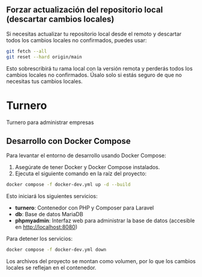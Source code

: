 ## Forzar actualización del repositorio local (descartar cambios locales)

Si necesitas actualizar tu repositorio local desde el remoto y descartar todos los cambios locales no confirmados, puedes usar:

```bash
git fetch --all
git reset --hard origin/main
```

Esto sobrescribirá tu rama local con la versión remota y perderás todos los cambios locales no confirmados. Úsalo solo si estás seguro de que no necesitas tus cambios locales.
# Turnero
Turnero para administrar empresas

## Desarrollo con Docker Compose

Para levantar el entorno de desarrollo usando Docker Compose:

1. Asegúrate de tener Docker y Docker Compose instalados.
2. Ejecuta el siguiente comando en la raíz del proyecto:

```bash
docker compose -f docker-dev.yml up -d --build
```

Esto iniciará los siguientes servicios:
- **turnero**: Contenedor con PHP y Composer para Laravel
- **db**: Base de datos MariaDB
- **phpmyadmin**: Interfaz web para administrar la base de datos (accesible en [http://localhost:8080](http://localhost:8080))

Para detener los servicios:

```bash
docker compose -f docker-dev.yml down
```

Los archivos del proyecto se montan como volumen, por lo que los cambios locales se reflejan en el contenedor.
